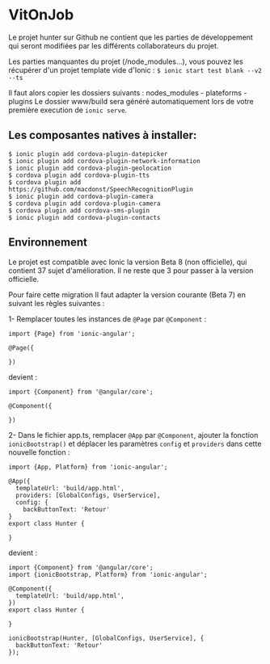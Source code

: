 # VitOnJob

Le projet hunter sur Github ne contient que les parties de développement qui seront modifiées par les différents
collaborateurs du projet.

Les parties manquantes du projet (/node_modules...), vous pouvez les récupérer d'un projet template vide d'Ionic :
`$ ionic start test blank --v2 --ts`

Il faut alors copier les dossiers suivants : nodes_modules - plateforms - plugins
Le dossier www/build sera généré automatiquement lors de votre première execution de `ionic serve`.

## Les composantes natives à installer:

```
$ ionic plugin add cordova-plugin-datepicker
$ ionic plugin add cordova-plugin-network-information
$ ionic plugin add cordova-plugin-geolocation
$ cordova plugin add cordova-plugin-tts
$ cordova plugin add https://github.com/macdonst/SpeechRecognitionPlugin
$ ionic plugin add cordova-plugin-camera
$ cordova plugin add cordova-plugin-camera
$ cordova plugin add cordova-sms-plugin
$ ionic plugin add cordova-plugin-contacts
```

## Environnement

Le projet est compatible avec Ionic la version Beta 8 (non officielle), qui contient 37 sujet d'amélioration. Il ne
reste que 3 pour passer à la version officielle.

Pour faire cette migration Il faut adapter la version courante (Beta 7) en suivant les règles suivantes :

1- Remplacer toutes les instances de `@Page` par `@Component` :

```
import {Page} from 'ionic-angular';

@Page({

})
```
devient :
```
import {Component} from '@angular/core';

@Component({

})
```
2- Dans le fichier app.ts, remplacer `@App` par `@Component`, ajouter la fonction `ionicBootstrap()` et déplacer
les paramètres `config` et `providers` dans cette nouvelle fonction :

```
import {App, Platform} from 'ionic-angular';

@App({
  templateUrl: 'build/app.html',
  providers: [GlobalConfigs, UserService],
  config: {
    backButtonText: 'Retour'
}
export class Hunter {

}
```
devient :
```
import {Component} from '@angular/core';
import {ionicBootstrap, Platform} from 'ionic-angular';

@Component({
  templateUrl: 'build/app.html',
})
export class Hunter {

}

ionicBootstrap(Hunter, [GlobalConfigs, UserService], {
  backButtonText: 'Retour'
});
```
